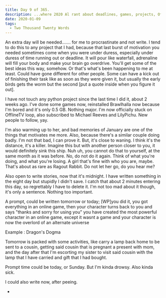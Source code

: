 ```yaml
---
title: Day 9 of 365.
description: ...where 2020 Al rant about deadlines, games, projects, OfflineTV, long distance relationship, and errands.
date: 2020-01-09
tags:
  - Two Thousand Twenty Words
---
```


An extra day will be needed....... for me to procrastinate and not write. I tend to do this to any project that I had, because that last burst of motivation you needed sometimes come when you were under duress, especially under duress of time running out or deadline. It will pour like waterfall, adrenaline will fill your body and make your brain go overdrive. You'll get some of the best ideas this way, somehow. Or that's what's been happening to me at least. Could have gone different for other people. Some can have a kick out of finishing their task like as soon as they were given it, but usually the early birds gets the worm but the second [put a quote inside when you figure it out].


I have not touch any python project since the last time I did it, about 2 weeks ago. I've done some games now, reinstalled Brawlhalla now because I'm bored and it's only 0.5 GB. Nothing major. I'm now officially stuck on OfflineTV loop, also subscribed to Michael Reeves and LilyPichu. New people to follow, yay. 

I'm also warming up to her, and bad memories of January are one of the things that motivates me more. Also, because there's a similar couple doing badly. I'm not that bad, I can prove it. But, it's close to waning. I think it's the distance, it's a killer. Imagine this but with another person closer to you, it would definitely sink this ship. Nuh uh, you cannot do that to yourself, at the same month as it was before. No, do not do it again. Think of what you're doing, and what you're losing. A girl that's fine with who you are, maybe. That's about as rare as Ragout Rabbit. Do not let her go, do you hear me?

Also open to write stories, now that it's midnight. I have written something in the eight day but stupidly I didn't save. I catch that about 2 minutes entering this day, so regrettably I have to delete it. I'm not too mad about it though, it's only a sentence. Nothing too important.


A prompt, could be written tomorrow or today;
[WP]you did it, you got everything in an online game, then your character turns back to you and says "thanks and sorry for using you" you have created the most powerful character in an online game, except it wasnt a game and your character is now the overlord of an alternate universe

Example : Dragon's Dogma


Tomorrow is packed with some activities, like carry a lamp back home to be sent to a cousin, getting said cousin that is pregnant a present with mom, and the day after that I'm escorting my sister to visit said cousin with the lamp that I have carried and gift that I had bought.

Prompt time could be today, or Sunday. But I'm kinda drowsy. Also kinda sick.

I could also write now, after peeing. 

-

